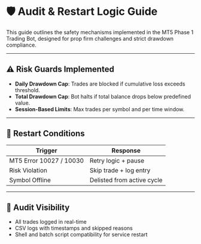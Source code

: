 # 🛡️ Audit & Restart Logic Guide

This guide outlines the safety mechanisms implemented in the MT5 Phase 1 Trading Bot, designed for prop firm challenges and strict drawdown compliance.

---

## ⚠️ Risk Guards Implemented

- **Daily Drawdown Cap**: Trades are blocked if cumulative loss exceeds threshold.
- **Total Drawdown Cap**: Bot halts if total balance drops below predefined value.
- **Session-Based Limits**: Max trades per symbol and per time window.

---

## 🔁 Restart Conditions

| Trigger | Response |
|--------|----------|
| MT5 Error 10027 / 10030 | Retry logic + pause |
| Risk Violation | Skip trade + log entry |
| Symbol Offline | Delisted from active cycle |

---

## 🧪 Audit Visibility

- All trades logged in real-time
- CSV logs with timestamps and skipped reasons
- Shell and batch script compatibility for service restart
